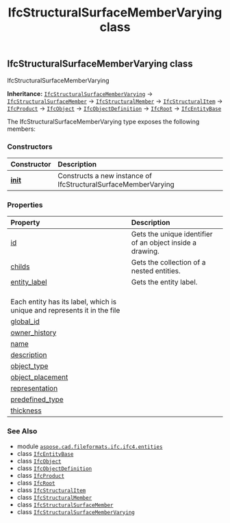 ﻿---
title: IfcStructuralSurfaceMemberVarying class
second_title: Aspose.CAD for Python via .NET API References
description: 
type: docs
weight: 6630
url: /python-net/aspose.cad.fileformats.ifc.ifc4.entities/ifcstructuralsurfacemembervarying/
is_root: false
---

## IfcStructuralSurfaceMemberVarying class

IfcStructuralSurfaceMemberVarying



**Inheritance:** [`IfcStructuralSurfaceMemberVarying`](/cad/python-net/aspose.cad.fileformats.ifc.ifc4.entities/ifcstructuralsurfacemembervarying) → 
[`IfcStructuralSurfaceMember`](/cad/python-net/aspose.cad.fileformats.ifc.ifc4.entities/ifcstructuralsurfacemember) → 
[`IfcStructuralMember`](/cad/python-net/aspose.cad.fileformats.ifc.ifc4.entities/ifcstructuralmember) → 
[`IfcStructuralItem`](/cad/python-net/aspose.cad.fileformats.ifc.ifc4.entities/ifcstructuralitem) → 
[`IfcProduct`](/cad/python-net/aspose.cad.fileformats.ifc.ifc4.entities/ifcproduct) → 
[`IfcObject`](/cad/python-net/aspose.cad.fileformats.ifc.ifc4.entities/ifcobject) → 
[`IfcObjectDefinition`](/cad/python-net/aspose.cad.fileformats.ifc.ifc4.entities/ifcobjectdefinition) → 
[`IfcRoot`](/cad/python-net/aspose.cad.fileformats.ifc.ifc4.entities/ifcroot) → 
[`IfcEntityBase`](/cad/python-net/aspose.cad.fileformats.ifc/ifcentitybase)



The IfcStructuralSurfaceMemberVarying type exposes the following members:

### Constructors
| Constructor | Description |
| :- | :- |
| [__init__](/cad/python-net/aspose.cad.fileformats.ifc.ifc4.entities/ifcstructuralsurfacemembervarying/__init__/#) | Constructs a new instance of IfcStructuralSurfaceMemberVarying |


### Properties
| Property | Description |
| :- | :- |
| [id](/cad/python-net/aspose.cad.fileformats.ifc.ifc4.entities/ifcstructuralsurfacemembervarying/id) | Gets the unique identifier of an object inside a drawing. |
| [childs](/cad/python-net/aspose.cad.fileformats.ifc.ifc4.entities/ifcstructuralsurfacemembervarying/childs) | Gets the collection of a nested entities. |
| [entity_label](/cad/python-net/aspose.cad.fileformats.ifc.ifc4.entities/ifcstructuralsurfacemembervarying/entity_label) | Gets the entity label.<br/>Each entity has its label, which is unique and represents it in the file |
| [global_id](/cad/python-net/aspose.cad.fileformats.ifc.ifc4.entities/ifcstructuralsurfacemembervarying/global_id) |  |
| [owner_history](/cad/python-net/aspose.cad.fileformats.ifc.ifc4.entities/ifcstructuralsurfacemembervarying/owner_history) |  |
| [name](/cad/python-net/aspose.cad.fileformats.ifc.ifc4.entities/ifcstructuralsurfacemembervarying/name) |  |
| [description](/cad/python-net/aspose.cad.fileformats.ifc.ifc4.entities/ifcstructuralsurfacemembervarying/description) |  |
| [object_type](/cad/python-net/aspose.cad.fileformats.ifc.ifc4.entities/ifcstructuralsurfacemembervarying/object_type) |  |
| [object_placement](/cad/python-net/aspose.cad.fileformats.ifc.ifc4.entities/ifcstructuralsurfacemembervarying/object_placement) |  |
| [representation](/cad/python-net/aspose.cad.fileformats.ifc.ifc4.entities/ifcstructuralsurfacemembervarying/representation) |  |
| [predefined_type](/cad/python-net/aspose.cad.fileformats.ifc.ifc4.entities/ifcstructuralsurfacemembervarying/predefined_type) |  |
| [thickness](/cad/python-net/aspose.cad.fileformats.ifc.ifc4.entities/ifcstructuralsurfacemembervarying/thickness) |  |



### See Also
* module [`aspose.cad.fileformats.ifc.ifc4.entities`](..)
* class [`IfcEntityBase`](/cad/python-net/aspose.cad.fileformats.ifc/ifcentitybase)
* class [`IfcObject`](/cad/python-net/aspose.cad.fileformats.ifc.ifc4.entities/ifcobject)
* class [`IfcObjectDefinition`](/cad/python-net/aspose.cad.fileformats.ifc.ifc4.entities/ifcobjectdefinition)
* class [`IfcProduct`](/cad/python-net/aspose.cad.fileformats.ifc.ifc4.entities/ifcproduct)
* class [`IfcRoot`](/cad/python-net/aspose.cad.fileformats.ifc.ifc4.entities/ifcroot)
* class [`IfcStructuralItem`](/cad/python-net/aspose.cad.fileformats.ifc.ifc4.entities/ifcstructuralitem)
* class [`IfcStructuralMember`](/cad/python-net/aspose.cad.fileformats.ifc.ifc4.entities/ifcstructuralmember)
* class [`IfcStructuralSurfaceMember`](/cad/python-net/aspose.cad.fileformats.ifc.ifc4.entities/ifcstructuralsurfacemember)
* class [`IfcStructuralSurfaceMemberVarying`](/cad/python-net/aspose.cad.fileformats.ifc.ifc4.entities/ifcstructuralsurfacemembervarying)
